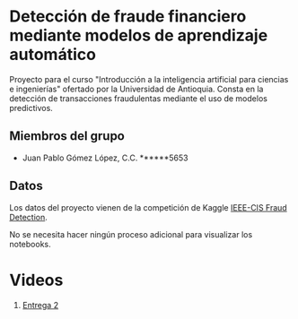 # Detección de fraude financiero mediante modelos de aprendizaje automático
Proyecto para el curso "Introducción a la inteligencia artificial para ciencias e ingenierías" ofertado por la Universidad de Antioquia. Consta en la detección de transacciones fraudulentas mediante el uso de modelos predictivos.

## Miembros del grupo

- Juan Pablo Gómez López, C.C. ******5653


## Datos

Los datos del proyecto vienen de la competición de Kaggle [IEEE-CIS Fraud Detection](https://www.kaggle.com/competitions/ieee-fraud-detection/overview).

No se necesita hacer ningún proceso adicional para visualizar los notebooks.

# Videos

1. [Entrega 2](https://www.youtube.com/watch?v=2pjv-ijK7cI)
